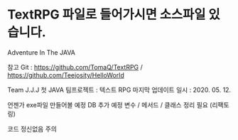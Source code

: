 # TextRPG 파일로 들어가시면 소스파일 있습니다.

Adventure In The JAVA

참고 Git : https://github.com/TomaQ/TextRPG / https://github.com/Teejosity/HelloWorld


Team J.J.J
첫 JAVA 팀프로젝트 : 텍스트 RPG
마지막 업데이트 일시 : 2020. 05. 12.

언젠가 exe파일 만들어볼 예정
DB 추가 예정
변수 / 메서드 / 클래스 정리 필요 (리팩토링)

코드 정신없음 주의
 
